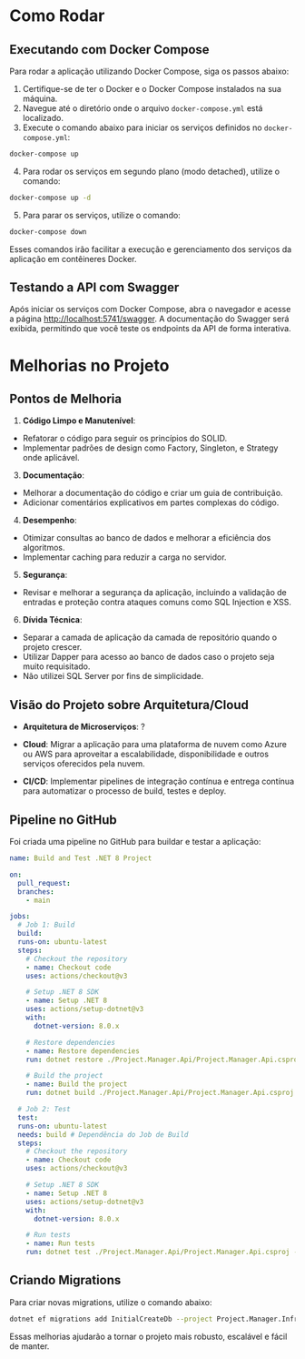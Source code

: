 # Como Rodar

## Executando com Docker Compose

Para rodar a aplicação utilizando Docker Compose, siga os passos abaixo:

1. Certifique-se de ter o Docker e o Docker Compose instalados na sua máquina.
2. Navegue até o diretório onde o arquivo `docker-compose.yml` está localizado.
3. Execute o comando abaixo para iniciar os serviços definidos no `docker-compose.yml`:

```sh
docker-compose up
```

4. Para rodar os serviços em segundo plano (modo detached), utilize o comando:

```sh
docker-compose up -d
```

5. Para parar os serviços, utilize o comando:

```sh
docker-compose down
```

Esses comandos irão facilitar a execução e gerenciamento dos serviços da aplicação em contêineres Docker.

## Testando a API com Swagger

Após iniciar os serviços com Docker Compose, abra o navegador e acesse a página [http://localhost:5741/swagger](http://localhost:5741/swagger). A documentação do Swagger será exibida, permitindo que você teste os endpoints da API de forma interativa.

# Melhorias no Projeto

## Pontos de Melhoria

1. **Código Limpo e Manutenível**:
  - Refatorar o código para seguir os princípios do SOLID.
  - Implementar padrões de design como Factory, Singleton, e Strategy onde aplicável.

3. **Documentação**:
  - Melhorar a documentação do código e criar um guia de contribuição.
  - Adicionar comentários explicativos em partes complexas do código.

4. **Desempenho**:
  - Otimizar consultas ao banco de dados e melhorar a eficiência dos algoritmos.
  - Implementar caching para reduzir a carga no servidor.

5. **Segurança**:
  - Revisar e melhorar a segurança da aplicação, incluindo a validação de entradas e proteção contra ataques comuns como SQL Injection e XSS.

6. **Dívida Técnica**:
  - Separar a camada de aplicação da camada de repositório quando o projeto crescer.
  - Utilizar Dapper para acesso ao banco de dados caso o projeto seja muito requisitado.
  - Não utilizei SQL Server por fins de simplicidade.

## Visão do Projeto sobre Arquitetura/Cloud

- **Arquitetura de Microserviços**: ?

- **Cloud**: Migrar a aplicação para uma plataforma de nuvem como Azure ou AWS para aproveitar a escalabilidade, disponibilidade e outros serviços oferecidos pela nuvem.

- **CI/CD**: Implementar pipelines de integração contínua e entrega contínua para automatizar o processo de build, testes e deploy.

## Pipeline no GitHub

Foi criada uma pipeline no GitHub para buildar e testar a aplicação:

```yaml
name: Build and Test .NET 8 Project

on:
  pull_request:
  branches:
    - main

jobs:
  # Job 1: Build
  build:
  runs-on: ubuntu-latest
  steps:
    # Checkout the repository
    - name: Checkout code
    uses: actions/checkout@v3

    # Setup .NET 8 SDK
    - name: Setup .NET 8
    uses: actions/setup-dotnet@v3
    with:
      dotnet-version: 8.0.x

    # Restore dependencies
    - name: Restore dependencies
    run: dotnet restore ./Project.Manager.Api/Project.Manager.Api.csproj

    # Build the project
    - name: Build the project
    run: dotnet build ./Project.Manager.Api/Project.Manager.Api.csproj --configuration Release --no-restore

  # Job 2: Test
  test:
  runs-on: ubuntu-latest
  needs: build # Dependência do Job de Build
  steps:
    # Checkout the repository
    - name: Checkout code
    uses: actions/checkout@v3

    # Setup .NET 8 SDK
    - name: Setup .NET 8
    uses: actions/setup-dotnet@v3
    with:
      dotnet-version: 8.0.x

    # Run tests
    - name: Run tests
    run: dotnet test ./Project.Manager.Api/Project.Manager.Api.csproj --configuration Release --no-build --verbosity normal
```

## Criando Migrations

Para criar novas migrations, utilize o comando abaixo:

```sh
dotnet ef migrations add InitialCreateDb --project Project.Manager.Infra.Data --startup-project Project.Manager.Api
```

Essas melhorias ajudarão a tornar o projeto mais robusto, escalável e fácil de manter.

